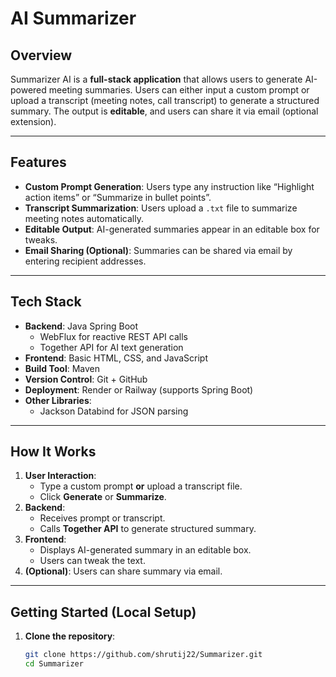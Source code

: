 #  AI Summarizer

## Overview
Summarizer AI is a **full-stack application** that allows users to generate AI-powered meeting summaries. Users can either input a custom prompt or upload a transcript (meeting notes, call transcript) to generate a structured summary. The output is **editable**, and users can share it via email (optional extension).

---

## Features
- **Custom Prompt Generation**: Users type any instruction like “Highlight action items” or “Summarize in bullet points”.
- **Transcript Summarization**: Users upload a `.txt` file to summarize meeting notes automatically.
- **Editable Output**: AI-generated summaries appear in an editable box for tweaks.
- **Email Sharing (Optional)**: Summaries can be shared via email by entering recipient addresses.

---

## Tech Stack
- **Backend**: Java Spring Boot  
  - WebFlux for reactive REST API calls  
  - Together API for AI text generation  
- **Frontend**: Basic HTML, CSS, and JavaScript  
- **Build Tool**: Maven  
- **Version Control**: Git + GitHub  
- **Deployment**: Render or Railway (supports Spring Boot)  
- **Other Libraries**:  
  - Jackson Databind for JSON parsing  

---

## How It Works
1. **User Interaction**:
   - Type a custom prompt **or** upload a transcript file.
   - Click **Generate** or **Summarize**.
2. **Backend**:
   - Receives prompt or transcript.
   - Calls **Together API** to generate structured summary.
3. **Frontend**:
   - Displays AI-generated summary in an editable box.
   - Users can tweak the text.
4. **(Optional)**: Users can share summary via email.

---

## Getting Started (Local Setup)
1. **Clone the repository**:
   ```bash
   git clone https://github.com/shrutij22/Summarizer.git
   cd Summarizer
